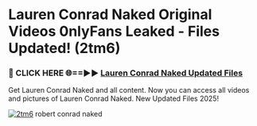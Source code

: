 # Lauren Conrad Naked Original Videos 0nlyFans Leaked - Files Updated! (2tm6)

<h3>🔴 CLICK HERE 🌐==►► <a href="https://tinyurl.com/up5wt9bj" rel="nofollow">Lauren Conrad Naked Updated Files</a></h3>

Get Lauren Conrad Naked and all content. Now you can access all videos and pictures of Lauren Conrad Naked. New Updated Files 2025!

[![2tm6](https://i.imgur.com/ABiUzMV.gif)](https://tinyurl.com/up5wt9bj)
robert conrad naked